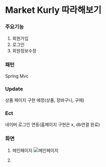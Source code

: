 # Market Kurly 따라해보기

### 주요기능
1. 회원가입
2. 로그인
3. 회원정보수정

### 패턴
Spring Mvc

### Update
상품 페이지 구현 예정(상품, 장바구니, 구매)

### Ect
네이버 로그인 연동(홈페이지 구현은 x, db연결 완료)

### 화면
1. 메인페이지
![메인페이지](https://user-images.githubusercontent.com/84495814/123545273-29b72e80-d792-11eb-89e1-959cc270185e.jpg)

2. 



